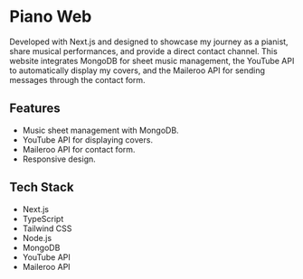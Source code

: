 # Piano Web

Developed with Next.js and designed to showcase my journey as a pianist, share musical performances, and provide a direct contact channel. This website integrates MongoDB for sheet music management, the YouTube API to automatically display my covers, and the Maileroo API for sending messages through the contact form.

## Features

- Music sheet management with MongoDB.
- YouTube API for displaying covers.
- Maileroo API for contact form.
- Responsive design.

## Tech Stack

- Next.js
- TypeScript
- Tailwind CSS
- Node.js
- MongoDB
- YouTube API
- Maileroo API